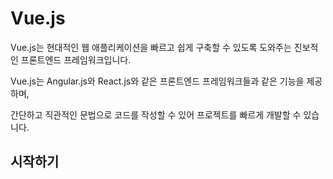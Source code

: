 # Vue.js
Vue.js는 현대적인 웹 애플리케이션을 빠르고 쉽게 구축할 수 있도록 도와주는 진보적인 프론트엔드 프레임워크입니다.

Vue.js는 Angular.js와 React.js와 같은 프론트엔드 프레임워크들과 같은 기능을 제공하며, 

간단하고 직관적인 문법으로 코드를 작성할 수 있어 프로젝트를 빠르게 개발할 수 있습니다.



## 시작하기


